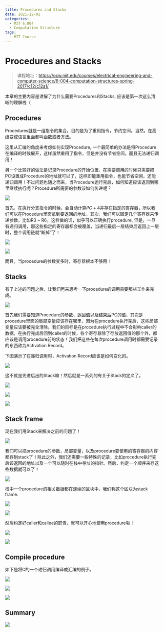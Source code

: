 ```yaml
---
title: Procedures and Stacks
date: 2021-12-01
categories:
  - MIT 6.004
  - Computation Structure
tags:
  - MIT Course
---
```


# Procedures and Stacks

> 课程地址：https://ocw.mit.edu/courses/electrical-engineering-and-computer-science/6-004-computation-structures-spring-2017/c12/c12s1/

本章的主要内容是讲解了为什么需要Procedures和Stacks, 应该是第一次这么清晰的理解栈（

## Procedures

Procedures就是一组指令的集合，目的是为了重用指令，节约空间。当然，在高级变成语言里面都叫函数或者方法。

这里从汇编的角度来考虑如何实现Procedure, 一个最简单的办法是将Procedure在编译的时候展开，这样虽然重用了指令，但是并没有节省空间，而且无法递归调用！

另一个比较好的做法是记录Procedure的开始位置，在需要调用的时候只需要把PC设置成Procedure的地址就可以了，这样即能重用指令，也能节省空间，还能递归调用！不过问题也随之而来，当Procedure运行完后，如何知道应该返回到哪里继续执行呢？Procedure所需要的参数该如何传递呢？

![](/posts/computation-structure/implementing-procedures.png)

首先，在执行分支指令的时候，会自动计算$PC + 4$并存在指定的寄存器，所以我们可以在Procedure里面拿到要返回的地址。其次，我们可以固定几个寄存器来传递参数，比如R3 ~ R6。这样做的话，似乎可以正确执行procedure, 但是，一旦有递归调用，那这些指定的寄存器都会被覆盖，当递归最后一层结束后返回上一层时，整个调用链就“断掉”了！

![](/posts/computation-structure/procedure-calling-concention.png)

![](/posts/computation-structure/procedure-linkage-first-try.png)

而且，当procedure的参数变多时，寄存器根本不够用！

## Stacks

有了上述的问题之后，让我们再来思考一下procedure的调用需要那些工作来完成。

![](/posts/computation-structure/procedure-storage-needs.png)

首先我们需要知道Procedure的参数、返回值以及结束后PC的值，其次是procedure里面的局部变量应该存在哪里，因为在procedure执行完后，这些局部变量应该要被完全清除。我们的目标是在procedure执行过程中不会影响caller的数据，在执行完成后回到caller的时候，各个寄存器除了存放返回值的那个外，都应该是调用procedure前的状态！我们把这些在每次procedure调用时都需要记录的东西称为Activation Record。

下图演示了在递归调用时，Activation Record应该是如何变化的。

![](/posts/computation-structure/activation-record.png)

这不就是先进后出的Stack嘛！然后就是一系列的有关于Stack的定义了。

![](/posts/computation-structure/we-need-a-stack.png)

![](/posts/computation-structure/stack-implementation.png)

![](/posts/computation-structure/stack-management-macros.png)

## Stack frame

现在我们用Stack来解决之前的问题了！

![](/posts/computation-structure/solving-procedure-linkage-problems.png)

我们可以把procedure的参数，局部变量，以及procedure要使用的寄存器的内容都存到stack了！除此之外，我们还需要一些特殊的记录，比如procedure执行完后该返回的地址以及一个可以随时在栈中寻址的指针。然后，约定一个顺序来存这些数据就可以了！

![](/posts/computation-structure/stack-frame-as-activation-record.png)

栈中一个procedure的相关数据都在连续的区块中，我们称这个区块为stack frame.

![](/posts/computation-structure/stack-frame-details.png)

![](/posts/computation-structure/arguments-order-and-bp-usage.png)

然后约定好caller和callee的职责，就可以开心地使用procedure啦！

![](/posts/computation-structure/procedure-linkage-contract.png)

![](/posts/computation-structure/procedure-linkage-template.png)

## Compile procedure

如下是将C的一个递归调用编译成汇编的例子。

![](/posts/computation-structure/procedure-factorial.png)

![](/posts/computation-structure/recursion.png)

![](/posts/computation-structure/stack-detective.png)

## Summary

![](/posts/computation-structure/procedure-stack-summary.png)